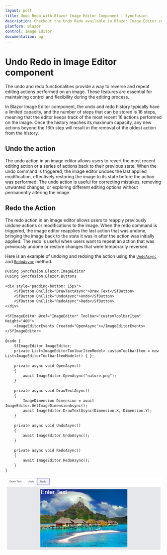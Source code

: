 ```yaml
---
layout: post
title: Undo Redo with Blazor Image Editor Component | Syncfusion
description: Checkout the Undo Redo available in Blazor Image Editor component in Blazor Server App and Blazor WebAssembly App.
platform: Blazor
control: Image Editor
documentation: ug
---
```


# Undo Redo in Image Editor component

The undo and redo functionalities provide a way to reverse and repeat editing actions performed on an image. These features are essential for maintaining control and flexibility during the editing process. 

In Blazor Image Editor component, the undo and redo history typically have a limited capacity, and the number of steps that can be stored is 16 steps, meaning that the editor keeps track of the most recent 16 actions performed on the image. Once the history reaches its maximum capacity, any new actions beyond the 16th step will result in the removal of the oldest action from the history.

## Undo the action 

The undo action in an image editor allows users to revert the most recent editing action or a series of actions back to their previous state. When the undo command is triggered, the image editor undoes the last applied modification, effectively restoring the image to its state before the action was performed. The undo action is useful for correcting mistakes, removing unwanted changes, or exploring different editing options without permanently altering the image.

## Redo the Action

The redo action in an image editor allows users to reapply previously undone actions or modifications to the image. When the redo command is triggered, the image editor reapplies the last action that was undone, bringing the image back to the state it was in after the action was initially applied. The redo is useful when users want to repeat an action that was previously undone or restore changes that were temporarily reversed.

Here is an example of undoing and redoing the action using the [`UndoAsync`](https://help.syncfusion.com/cr/blazor/Syncfusion.Blazor.ImageEditor.SfImageEditor.html#Syncfusion_Blazor_ImageEditor_SfImageEditor_UndoAsync) and [`RedoAsync`](https://help.syncfusion.com/cr/blazor/Syncfusion.Blazor.ImageEditor.SfImageEditor.html#Syncfusion_Blazor_ImageEditor_SfImageEditor_RedoAsync) method.

```cshtml
@using Syncfusion.Blazor.ImageEditor
@using Syncfusion.Blazor.Buttons

<div style="padding-bottom: 15px">
    <SfButton OnClick="DrawTextAsync">Draw Text</SfButton>
    <SfButton OnClick="UndoAsync">Undo</SfButton>
    <SfButton OnClick="RedoAsync">Redo</SfButton>
</div>

<SfImageEditor @ref="ImageEditor" Toolbar="customToolbarItem" Height="400">
    <ImageEditorEvents Created="OpenAsync"></ImageEditorEvents>
</SfImageEditor>

@code {
    SfImageEditor ImageEditor;
    private List<ImageEditorToolbarItemModel> customToolbarItem = new List<ImageEditorToolbarItemModel>() { };

    private async void OpenAsync()
    {
        await ImageEditor.OpenAsync("nature.png");
    }

    private async void DrawTextAsync()
    {
        ImageDimension Dimension = await ImageEditor.GetImageDimensionAsync();
        await ImageEditor.DrawTextAsync(Dimension.X, Dimension.Y);
    }

    private async void UndoAsync()
    {
        await ImageEditor.UndoAsync();
    }

    private async void RedoAsync()
    {
        await ImageEditor.RedoAsync();
    }
}
```

![Blazor Image Editor with Undo Redo an image](./images/blazor-image-editor-undo-redo.png)
